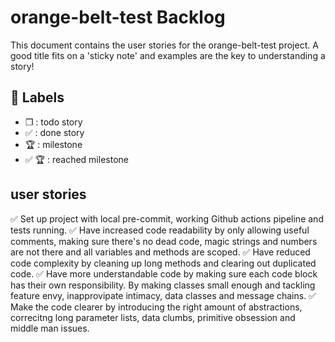 # orange-belt-test Backlog

This document contains the user stories for the orange-belt-test project. A good title fits on a 'sticky note' and examples are the key to understanding a story!

## :bookmark: Labels

- ❒ : todo story
- ✅ : done story
- 🏆 : milestone
- ✅ 🏆 : reached milestone

## user stories

✅ Set up project with local pre-commit, working Github actions pipeline and tests running.
✅ Have increased code readability by only allowing useful comments, making sure there's no dead code, magic strings and numbers are not there and all variables and methods are scoped.
✅ Have reduced code complexity by cleaning up long methods and clearing out duplicated code.
✅ Have more understandable code by making sure each code block has their own responsibility. By making classes small enough and tackling feature envy, inapprovipate intimacy, data classes and message chains.
✅ Make the code clearer by introducing the right amount of abstractions, correcitng long parameter lists, data clumbs, primitive obsession and middle man issues.

